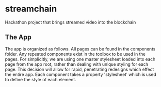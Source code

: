 # streamchain

Hackathon project that brings streamed video into the blockchain

## The App

The app is organized as follows. All pages can be found in the components folder. Any repeated components exist in the toolbox to be used in the pages. For simplicitly, we are using one master stylesheet loaded into each page from the app root, rather than dealing with unique styling for each page. This decision will allow for rapid, penetrating redesigns which effect the entire app. Each component takes a property 'stylesheet' which is used to define the style of each element.